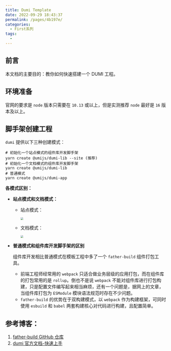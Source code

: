 ```yaml
---
title: Dumi Template
date: 2022-09-29 18:43:37
permalink: /pages/4b197e/
categories:
  - First系列
tags:
  -
---
```


## 前言

本文档的主要目的：教你如何快速搭建一个 DUMI 工程。

## 环境准备

官网的要求是 `node` 版本只需要在 `10.13` 或以上，但是实测推荐 `node` 最好是 `16` 版本及以上。

## 脚手架创建工程

`dumi` 提供以下三种创建模式：

```shell
# 初始化一个站点模式的组件库开发脚手架
yarn create @umijs/dumi-lib --site (推荐)
# 初始化一个文档模式的组件库开发脚手架
yarn create @umijs/dumi-lib
# 普通模式
yarn create @umijs/dumi-app
```

**各模式区别：**

- **站点模式和文档模式：**

  - 站点模式：

    <img src="https://wjs-tik.oss-cn-shanghai.aliyuncs.com/k7iyfarw_w2600_h1754.png" style="zoom:50%;" />

  - 文档模式：

    <img src="https://wjs-tik.oss-cn-shanghai.aliyuncs.com/k7iyfr0t_w2600_h1754.png" style="zoom:50%;" />

- **普通模式和组件库开发脚手架的区别**

  组件库开发相比普通模式在模板工程中多了一个 `father-build` 组件打包工具。

  - 前端工程师经常用的 `webpack` 只适合做业务层级的应用打包，而在组件库的打包常用的是 `rollup`。倒也不是说 `webpack` 不能对组件库进行打包构建，只是配置文件编写起来相当麻烦，还有一个问题是，据网上的文章，当组件库打包为 `ESModule` 模块语法规范时存在不少问题。
  - `father-build` 的优势在于双构建模式，以 `webpack` 作为构建框架，可同时使用 `esbuild` 和 `babel` 两套构建核心对代码进行构建，且配置简单。

## 参考博客：

1. [father-build GitHub 仓库](https://github.com/umijs/father)
2. [dumi 官方文档-快速上手](https://d.umijs.org/zh-CN/guide)
